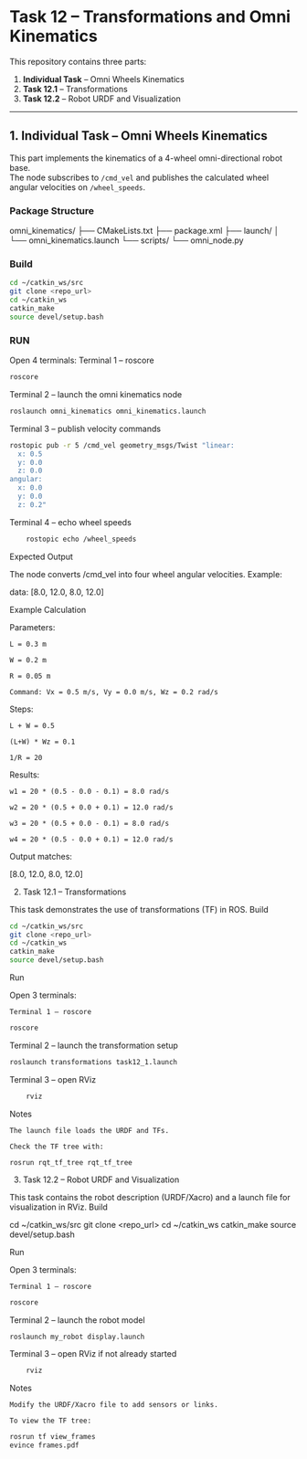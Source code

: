 # Task 12 – Transformations and Omni Kinematics

This repository contains three parts:
1. **Individual Task** – Omni Wheels Kinematics  
2. **Task 12.1** – Transformations  
3. **Task 12.2** – Robot URDF and Visualization  

---

## 1. Individual Task – Omni Wheels Kinematics

This part implements the kinematics of a 4-wheel omni-directional robot base.  
The node subscribes to `/cmd_vel` and publishes the calculated wheel angular velocities on `/wheel_speeds`.

### Package Structure

omni_kinematics/
├── CMakeLists.txt
├── package.xml
├── launch/
│ └── omni_kinematics.launch
└── scripts/
└── omni_node.py


### Build
```bash
cd ~/catkin_ws/src
git clone <repo_url>
cd ~/catkin_ws
catkin_make
source devel/setup.bash
```

### RUN
Open 4 terminals:
Terminal 1 – roscore

```bash
roscore
```

Terminal 2 – launch the omni kinematics node
```bash
roslaunch omni_kinematics omni_kinematics.launch
```

Terminal 3 – publish velocity commands
```bash
rostopic pub -r 5 /cmd_vel geometry_msgs/Twist "linear:
  x: 0.5
  y: 0.0
  z: 0.0
angular:
  x: 0.0
  y: 0.0
  z: 0.2"
```

Terminal 4 – echo wheel speeds
```bash
    rostopic echo /wheel_speeds
```
Expected Output

The node converts /cmd_vel into four wheel angular velocities.
Example:

data: [8.0, 12.0, 8.0, 12.0]

Example Calculation

Parameters:

    L = 0.3 m

    W = 0.2 m

    R = 0.05 m

    Command: Vx = 0.5 m/s, Vy = 0.0 m/s, Wz = 0.2 rad/s

Steps:

    L + W = 0.5

    (L+W) * Wz = 0.1

    1/R = 20

Results:

    w1 = 20 * (0.5 - 0.0 - 0.1) = 8.0 rad/s

    w2 = 20 * (0.5 + 0.0 + 0.1) = 12.0 rad/s

    w3 = 20 * (0.5 + 0.0 - 0.1) = 8.0 rad/s

    w4 = 20 * (0.5 - 0.0 + 0.1) = 12.0 rad/s

Output matches:

[8.0, 12.0, 8.0, 12.0]

2. Task 12.1 – Transformations

This task demonstrates the use of transformations (TF) in ROS.
Build
```bash
cd ~/catkin_ws/src
git clone <repo_url>
cd ~/catkin_ws
catkin_make
source devel/setup.bash
```
Run

Open 3 terminals:

    Terminal 1 – roscore
```bash
roscore
```
Terminal 2 – launch the transformation setup
```bash
roslaunch transformations task12_1.launch
```
Terminal 3 – open RViz
```bash
    rviz
```
Notes

    The launch file loads the URDF and TFs.

    Check the TF tree with:

    rosrun rqt_tf_tree rqt_tf_tree

3. Task 12.2 – Robot URDF and Visualization

This task contains the robot description (URDF/Xacro) and a launch file for visualization in RViz.
Build

cd ~/catkin_ws/src
git clone <repo_url>
cd ~/catkin_ws
catkin_make
source devel/setup.bash

Run

Open 3 terminals:

    Terminal 1 – roscore
```bash
roscore
```
Terminal 2 – launch the robot model
```bash
roslaunch my_robot display.launch
```
Terminal 3 – open RViz if not already started
```bash
    rviz
```
Notes

    Modify the URDF/Xacro file to add sensors or links.

    To view the TF tree:
```bash
rosrun tf view_frames
evince frames.pdf
```
